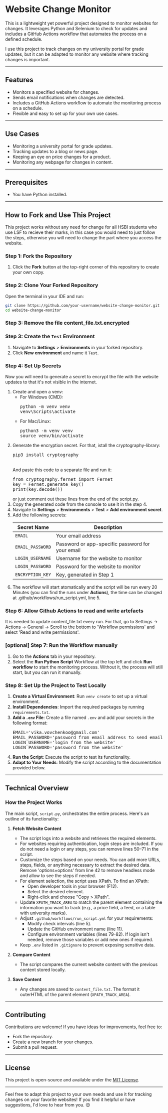 # Website Change Monitor

This is a lightweight yet powerful project designed to monitor websites for changes. It leverages Python and Selenium to check for updates and includes a GitHub Actions workflow that automates the process on a defined schedule.

I use this project to track changes on my university portal for grade updates, but it can be adapted to monitor any website where tracking changes is important.

---

## Features
- Monitors a specified website for changes.
- Sends email notifications when changes are detected.
- Includes a GitHub Actions workflow to automate the monitoring process on a schedule.
- Flexible and easy to set up for your own use cases.

---

## Use Cases
- Monitoring a university portal for grade updates.
- Tracking updates to a blog or news page.
- Keeping an eye on price changes for a product.
- Monitoring any webpage for changes in content.

---

## Prerequisites
- You have Python installed.

---

## How to Fork and Use This Project

This project works without any need for change for all HSBI students who use LSF to recieve their marks, in this case you would need to just follow the steps, otherwise you will need to change the part where you access the website.

### Step 1: Fork the Repository
1. Click the **Fork** button at the top-right corner of this repository to create your own copy.

### Step 2: Clone Your Forked Repository
Open the terminal in your IDE and run:
```bash
git clone https://github.com/your-username/website-change-monitor.git
cd website-change-monitor
```

### Step 3: Remove the file content_file.txt.encrypted


### Step 3: Create the `Test` Environment
1. Navigate to **Settings** > **Environments** in your forked repository.
2. Click **New environment** and name it `Test`.

### Step 4: Set Up Secrets
Now you will need to generate a secret to encrypt the file with the website updates to that it's not visible in the internet.
<ol>
<li>Create and open a venv:
<ul><li>For Windows (CMD):
   <pre>
python -m venv venv
venv\Scripts\activate</pre></li>
   <li>For Mac/Linux:
<pre>python3 -m venv venv
source venv/bin/activate</pre></li>
</ul>
</li>
<li>Generate the encryption secret. For that, istall the cryptography-library:<br>
<pre>pip3 install cryptography</pre><br>
And paste this code to a separate file and run it:<br>
<pre>
from cryptography.fernet import Fernet
key = Fernet.generate_key()
print(key.decode())
</pre>
or just comment out these lines from the end of the script.py.</li>
<li>Copy the generated code from the console to use it in the step 4.</li>
<li>Navigate to <b>Settings</b> > <b>Environments</b> > <b>Test</b> > <b>Add environment secret</b>.</li>
<li>Add the following secrets:

   | Secret Name      | Description                             |
   |------------------|-----------------------------------------|
   | `EMAIL`          | Your email address                     |
   | `EMAIL_PASSWORD` | Password or app-specific password for your email |
   | `LOGIN_USERNAME` | Username for the website to monitor     |
   | `LOGIN_PASSWORD` | Password for the website to monitor     |
   | `ENCRYPTION_KEY` | Key, generated in Step 1                |
   </li>
<li>The workflow will start atomatically and the script will be run every 20 Minutes (you can find the runs under <b>Actions</b>), the time can be changed at .github/workflows/run_script.yml, line 5. </li>
</ol>

### Step 6: Allow Github Actions to read and write artefacts
It is needed to update content_file.txt every run.
For that, go to Settings -> Actions -> General -> Scroll to the bottom to 'Workflow permissions' and select 'Read and write permissions'.

### [optional] Step 7: Run the Workflow manually
1. Go to the **Actions** tab in your repository.
2. Select the **Run Python Script** Workflow at the top left and click **Run workflow** to start the monitoring process. Without it, the process will still start, but you can run it manually.

### Step 8: Set Up the Project to Test Locally

1. **Create a Virtual Environment**: Run `venv create` to set up a virtual environment.
2. **Install Dependencies**: Import the required packages by running `requirements.txt`.
3. **Add a `.env` File**: Create a file named `.env` and add your secrets in the following format:
   <pre>
   EMAIL='vika.vovchenkoo@gmail.com'
   EMAIL_PASSWORD='password from email address to send emails'
   LOGIN_USERNAME='login from the website'
   LOGIN_PASSWORD='password from the website'
   </pre>
4. **Run the Script**: Execute the script to test its functionality.
5. **Adapt to Your Needs**: Modify the script according to the documentation provided below.

---

## Technical Overview

### How the Project Works
The main script, `script.py`, orchestrates the entire process. Here's an outline of its functionality:

1. **Fetch Website Content**
   - The script logs into a website and retrieves the required elements.
   - For websites requiring authentication, login steps are included. If you do not need a login or any steps, you can remove lines 50–71 in the script.
   - Customize the steps based on your needs. You can add more URLs, steps, fields, or anything necessary to extract the desired data. Remove 'options=options' from line 42 to remove headless mode and allow to see the steps if needed.
   - For element selection, the script uses XPath. To find an XPath:
     - Open developer tools in your browser (F12).
     - Select the desired element.
     - Right-click and choose "Copy > XPath".
   - Update `XPATH_TRACK_AREA` to match the parent element containing the information you want to track (e.g., a price field, a feed, or a table with university marks).
   - Adjust `.github/workflows/run_script.yml` for your requirements:
     - Modify check intervals (line 5).
     - Update the GitHub environment name (line 11).
     - Configure environment variables (lines 79-82). If login isn't needed, remove those variables or add new ones if required.
   - Keep `.env` listed in `.gitignore` to prevent exposing sensitive data.

2. **Compare Content**
   - The script compares the current website content with the previous content stored locally.

3. **Save Content**
   - Any changes are saved to `content_file.txt`. The format it outerHTML of the parent element (`XPATH_TRACK_AREA`).

---

## Contributing
Contributions are welcome! If you have ideas for improvements, feel free to:
- Fork the repository.
- Create a new branch for your changes.
- Submit a pull request.

---

## License
This project is open-source and available under the [MIT License](LICENSE).

---

Feel free to adapt this project to your own needs and use it for tracking changes on your favorite websites! If you find it helpful or have suggestions, I'd love to hear from you. 😊
